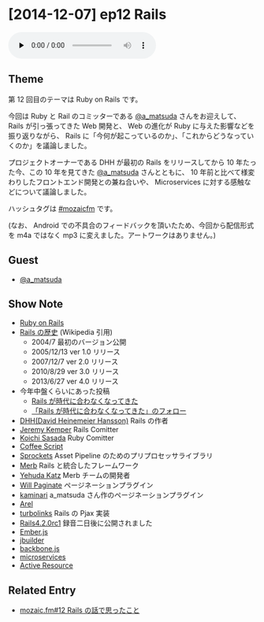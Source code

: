 # [2014-12-07] ep12 Rails

<audio preload="none" src="https://files.mozaic.fm/mozaic-ep12.mp3" controls></audio>


## Theme

第 12 回目のテーマは Ruby on Rails です。

今回は Ruby と Rail のコミッターである [@a_matsuda](https://twitter.com/a_matsuda/) さんをお迎えして、 Rails が引っ張ってきた Web 開発と、 Web の進化が Ruby に与えた影響などを振り返りながら、 Rails に「今何が起こっているのか」、「これからどうなっていくのか」を議論しました。

プロジェクトオーナーである DHH が最初の Rails をリリースしてから 10 年たった今、この 10 年を見てきた [@a_matsuda](https://twitter.com/a_matsuda/) さんとともに、 10 年前と比べて様変わりしたフロントエンド開発との兼ね合いや、 Microservices に対する感触などについて議論しました。

ハッシュタグは [#mozaicfm](https://twitter.com/search?q=mozaicfm&src=hash) です。

(なお、 Android での不具合のフィードバックを頂いたため、今回から配信形式を m4a ではなく mp3 に変えました。アートワークはありません。)


## Guest

- [@a_matsuda](https://twitter.com/a_matsuda)


## Show Note

- [Ruby on Rails](http://t.umblr.com/redirect?z=http%3A%2F%2Frubyonrails.org%2F&t=NGI3ZjQ4ZjQ2Y2UxNWFmNjU5OTE2YzUwNzM0NGIxZDY4YjYxZGM3YixMdFdhcWRlTA%3D%3D)
- [Rails の歴史](http://t.umblr.com/redirect?z=http%3A%2F%2Fja.wikipedia.org%2Fwiki%2FRuby_on_Rails&t=ODhjOWVmZWQxMGZiZTk4NDY5NTY0Njg3YTU3NjJhZmE3MWM4NGVjNSxMdFdhcWRlTA%3D%3D) (Wikipedia 引用)
  - 2004/7 最初のバージョン公開
  - 2005/12/13 ver 1.0 リリース
  - 2007/12/7  ver 2.0 リリース
  - 2010/8/29  ver 3.0 リリース
  - 2013/6/27  ver 4.0 リリース
- 今年中盤くらいにあった投稿
  - [Rails が時代に合わなくなってきた](http://t.umblr.com/redirect?z=http%3A%2F%2Fqiita.com%2Fkaiinui%2Fitems%2F2781219340d427543d08&t=ZGFjM2I5MWM0MTg0MWRjYzlkMjk0Yzk2MmM5MDUyMTVkYTFjMmFjNyxMdFdhcWRlTA%3D%3D)
  - [「Rails が時代に合わなくなってきた」のフォロー](http://t.umblr.com/redirect?z=http%3A%2F%2Fwazanova.jp%2Fitems%2F1361&t=MmZjNTBmZTI3OThiOGZjMGJiZjRjYjE0ZmFlYWM2YzU1YjI0YTA5NyxMdFdhcWRlTA%3D%3D)
- [DHH(David Heinemeier Hansson)](https://twitter.com/dhh) Rails の作者
- [Jeremy Kemper](https://twitter.com/bitsweat) Rails Comitter
- [Koichi Sasada](https://twitter.com/koichisasada) Ruby Comitter
- [Coffee Script](http://t.umblr.com/redirect?z=http%3A%2F%2Fcoffeescript.org%2F&t=NTdmNDE5M2QyNTA1YTA2YzhjYzJiOTNhZDgzMTVlZmZmNjM5ODRlOCxMdFdhcWRlTA%3D%3D)
- [Sprockets](http://t.umblr.com/redirect?z=https%3A%2F%2Fgithub.com%2Frails%2Fsprockets-rails&t=Y2U0OWE3OGRkY2NkMjQyYmU2NjYxZDg0MDVhM2FiNGNmYTEyMDhiNyxMdFdhcWRlTA%3D%3D) Asset Pipeline のためのプリプロセッサライブラリ
- [Merb](http://t.umblr.com/redirect?z=http%3A%2F%2Fwww.merbivore.com%2F&t=ZmY2NDRkODdkZDczNzkzZmE2YThiYzY4ZGU2NzkzNDMyYmUwMTMxNyxMdFdhcWRlTA%3D%3D) Rails と統合したフレームワーク
- [Yehuda Katz](https://twitter.com/wycats) Merb チームの開発者
- [Will Paginate](http://t.umblr.com/redirect?z=https%3A%2F%2Fgithub.com%2Fmislav%2Fwill_paginate&t=NGUwZTYyMmQ4NmY3YzkzMjcxNzBlNzEwYmY5ZDllYWFhYmU5ZDI2MixMdFdhcWRlTA%3D%3D) ページネーションプラグイン
- [kaminari](http://t.umblr.com/redirect?z=https%3A%2F%2Fgithub.com%2Famatsuda%2Fkaminari&t=ODA0OGY5MGEzZjZhYWQzN2E3NmU2YTE5YTFkNGM2MGY2MDczY2QwZixMdFdhcWRlTA%3D%3D) a_matsuda さん作のページネーションプラグイン
- [Arel](http://t.umblr.com/redirect?z=https%3A%2F%2Fgithub.com%2Frails%2Farel&t=ZTgxMDU3ZDY1N2E5MzE5MmEzMTljMGI1ZGE2YjE4MWNiNmEyZjQ3MSxMdFdhcWRlTA%3D%3D)
- [turbolinks](http://t.umblr.com/redirect?z=https%3A%2F%2Fgithub.com%2Frails%2Fturbolinks&t=ZmIwMTc3ZjU1MmNhZDkzMWIzNTE3YzFhNmVlYWU2MzQyZmY4OWU5OCxMdFdhcWRlTA%3D%3D) Rails の Pjax 実装
- [Rails4.2.0rc1](http://t.umblr.com/redirect?z=http%3A%2F%2Fweblog.rubyonrails.org%2F2014%2F11%2F28%2FRails-4-2-0-rc1-has-been-released%2F&t=NjFmOTgzNmM4MTZkYjMwNWM3NDhhMjU3M2QzMTJmMjQxYTNjOTM0MCxMdFdhcWRlTA%3D%3D) 録音二日後に公開されました
- [Ember.js](http://t.umblr.com/redirect?z=http%3A%2F%2Femberjs.com%2F&t=MTdlNGZkZDFiMTE0OGRlNmFlNzQ3NGMxOTVlMzBiYjQ5OTM5ZTY5ZSxMdFdhcWRlTA%3D%3D)
- [jbuilder](http://t.umblr.com/redirect?z=https%3A%2F%2Fgithub.com%2Frails%2Fjbuilder&t=NGI4ZWQxNDk0YmI2YTAxMmJiZjM4MTAwNDE1YjRlN2E2YWU3NmFiOCxMdFdhcWRlTA%3D%3D)
- [backbone.js](http://t.umblr.com/redirect?z=http%3A%2F%2Fbackbonejs.org&t=Yjg3NTExZmM4OWU5ZDZmNGY5YTVmNjM4NWIzZTk1NzVkODU1MjdhNSxMdFdhcWRlTA%3D%3D)
- [microservices](http://t.umblr.com/redirect?z=http%3A%2F%2Fmartinfowler.com%2Farticles%2Fmicroservices.html&t=MDBiYzRkZTBiM2ExMGE1ZTY2NGIwYzNlZGIyNGE2YzIxYzA3NzNkYyxMdFdhcWRlTA%3D%3D)
- [Active Resource](http://t.umblr.com/redirect?z=https%3A%2F%2Fgithub.com%2Frails%2Factiveresource&t=MjJjOWYxNWE3YTBjMzY5MjMwYjczZTRmM2U2ZWViYWU4NjkyNmIwZSxMdFdhcWRlTA%3D%3D)


## Related Entry

- [mozaic.fm#12 Rails の話で思ったこと](http://t.umblr.com/redirect?z=http%3A%2F%2Fjacoyutorius.com%2F%3Fp%3D1019&t=NmZhMzRlZDYzNDEzYWNkYzY1YWE0ZjY2MTE2M2RkOTI0YjkzZWI3ZixMdFdhcWRlTA%3D%3D)
